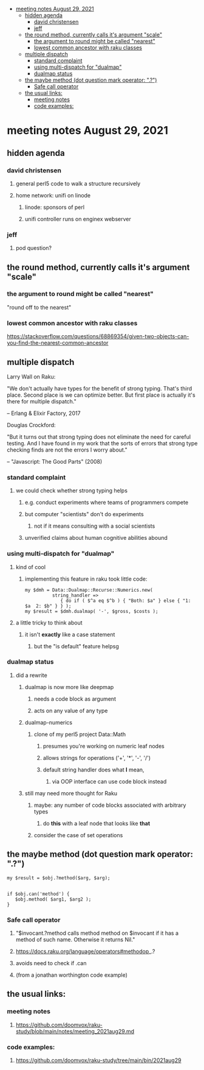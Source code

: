 - [meeting notes August 29, 2021](#org9230996)
  - [hidden agenda](#orgadafc0d)
    - [david christensen](#org0f40cb9)
    - [jeff](#org693a838)
  - [the round method, currently calls it's argument "scale"](#org8582f65)
    - [the argument to round might be called "nearest"](#org22de4ce)
    - [lowest common ancestor with raku classes](#org07d5628)
  - [multiple dispatch](#orge80adef)
    - [standard complaint](#org5f61df2)
    - [using multi-dispatch for "dualmap"](#orgf337765)
    - [dualmap status](#org2c6b672)
  - [the maybe method (dot question mark operator: ".?")](#org03be8d8)
    - [Safe call operator](#orgf843f17)
  - [the usual links:](#org495d71a)
    - [meeting notes](#org8b55a73)
    - [code examples:](#org633eb51)


<a id="org9230996"></a>

# meeting notes August 29, 2021


<a id="orgadafc0d"></a>

## hidden agenda


<a id="org0f40cb9"></a>

### david christensen

1.  general perl5 code to walk a structure recursively

2.  home network: unifi on linode

    1.  linode: sponsors of perl
    
    2.  unifi controller runs on enginex webserver


<a id="org693a838"></a>

### jeff

1.  pod question?


<a id="org8582f65"></a>

## the round method, currently calls it's argument "scale"


<a id="org22de4ce"></a>

### the argument to round might be called "nearest"

"round off to the nearest"


<a id="org07d5628"></a>

### lowest common ancestor with raku classes

<https://stackoverflow.com/questions/68869354/given-two-objects-can-you-find-the-nearest-common-ancestor>


<a id="orge80adef"></a>

## multiple dispatch

Larry Wall on Raku:

"We don't actually have types for the benefit of strong typing. That's third place. Second place is we can optimize better. But first place is actually it's there for multiple dispatch."

&#x2013; Erlang & Elixir Factory, 2017

Douglas Crockford:

"But it turns out that strong typing does not eliminate the need for careful testing. And I have found in my work that the sorts of errors that strong type checking finds are not the errors I worry about."

&#x2013; "Javascript: The Good Parts" (2008)


<a id="org5f61df2"></a>

### standard complaint

1.  we could check whether strong typing helps

    1.  e.g. conduct experiments where teams of programmers compete
    
    2.  but computer "scientists" don't do experiments
    
        1.  not if it means consulting with a social scientists
    
    3.  unverified claims about human cognitive abilities abound


<a id="orgf337765"></a>

### using multi-dispatch for "dualmap"

1.  kind of cool

    1.  implementing this feature in raku took little code:
    
        ```perl6
        my $dmh = Data::Dualmap::Recurse::Numerics.new( 
                  string_handler => 
                     { do if ( $^a eq $^b ) { "Both: $a" } else { "1: $a  2: $b" } } );
        my $result = $dmh.dualmap( '-', $gross, $costs );
        ```

2.  a little tricky to think about

    1.  it isn't **exactly** like a case statement
    
        1.  but the "is default" feature helpsg


<a id="org2c6b672"></a>

### dualmap status

1.  did a rewrite

    1.  dualmap is now more like deepmap
    
        1.  needs a code block as argument
        
        2.  acts on any value of any type
    
    2.  dualmap-numerics
    
        1.  clone of my perl5 project Data::Math
        
            1.  presumes you're working on numeric leaf nodes
            
            2.  allows strings for operations ('+', '\*', '-', '/')
            
            3.  default string handler does what **I** mean,
            
                1.  via OOP interface can use code block instead
    
    3.  still may need more thought for Raku
    
        1.  maybe: any number of code blocks associated with arbitrary types
        
            1.  do **this** with a leaf node that looks like **that**
        
        2.  consider the case of set operations


<a id="org03be8d8"></a>

## the maybe method (dot question mark operator: ".?")

```perl6
my $result = $obj.?method($arg, $arg);


if $obj.can('method') {
   $obj.method( $arg1, $arg2 );
}
```


<a id="orgf843f17"></a>

### Safe call operator

1.  "$invocant.?method calls method method on $invocant if it has a method of such name. Otherwise it returns Nil."

2.  <https://docs.raku.org/language/operators#methodop>\_.?

3.  avoids need to check if .can

4.  (from a jonathan worthington code example)


<a id="org495d71a"></a>

## the usual links:


<a id="org8b55a73"></a>

### meeting notes

1.  <https://github.com/doomvox/raku-study/blob/main/notes/meeting_2021aug29.md>


<a id="org633eb51"></a>

### code examples:

1.  <https://github.com/doomvox/raku-study/tree/main/bin/2021aug29>
